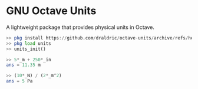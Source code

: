 # GNU Octave Units

A lightweight package that provides physical units in Octave.

```octave
>> pkg install https://github.com/draldric/octave-units/archive/refs/heads/main.zip
>> pkg load units
>> units_init()

>> 5*_m + 250*_in
ans = 11.35 m

>> (10*_N) / (2*_m^2)
ans = 5 Pa
